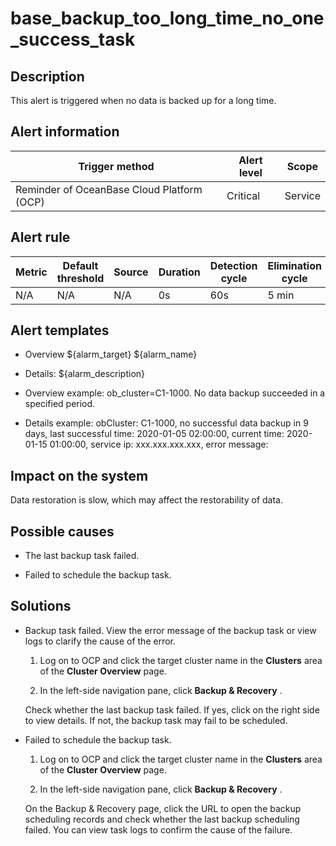 base_backup_too_long_time_no_one_success_task
==================================================================



Description
--------------------------------

This alert is triggered when no data is backed up for a long time.

Alert information
--------------------------------------



|               Trigger method               | Alert level |  Scope  |
|--------------------------------------------|-------------|---------|
| Reminder of OceanBase Cloud Platform (OCP) | Critical    | Service |



Alert rule
-------------------------------



| Metric | Default threshold | Source | Duration | Detection cycle | Elimination cycle |
|--------|-------------------|--------|----------|-----------------|-------------------|
| N/A    | N/A               | N/A    | 0s       | 60s             | 5 min             |



Alert templates
------------------------------------

* Overview \${alarm_target} ${alarm_name}



* Details: ${alarm_description}



* Overview example: ob_cluster=C1-1000. No data backup succeeded in a specified period.



* Details example: obCluster: C1-1000, no successful data backup in 9 days, last successful time: 2020-01-05 02:00:00, current time: 2020-01-15 01:00:00, service ip: xxx.xxx.xxx.xxx, error message:






Impact on the system
-----------------------------------------

Data restoration is slow, which may affect the restorability of data.

Possible causes
------------------------------------

* The last backup task failed.



* Failed to schedule the backup task.






Solutions
------------------------------

* Backup task failed. View the error message of the backup task or view logs to clarify the cause of the error.

  1. Log on to OCP and click the target cluster name in the **Clusters** area of the **Cluster Overview** page.



  2. In the left-side navigation pane, click **Backup \& Recovery** .






  Check whether the last backup task failed. If yes, click on the right side to view details. If not, the backup task may fail to be scheduled.


* Failed to schedule the backup task.

  1. Log on to OCP and click the target cluster name in the **Clusters** area of the **Cluster Overview** page.



  2. In the left-side navigation pane, click **Backup \& Recovery** .






  On the Backup \& Recovery page, click the URL to open the backup scheduling records and check whether the last backup scheduling failed. You can view task logs to confirm the cause of the failure.




